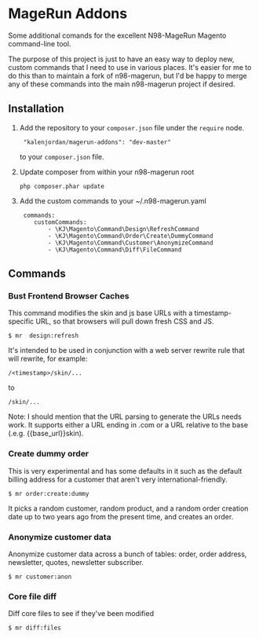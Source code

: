 MageRun Addons
==============

Some additional comands for the excellent N98-MageRun Magento command-line tool.

The purpose of this project is just to have an easy way to deploy new, custom
commands that I need to use in various places.  It's easier for me to do this
than to maintain a fork of n98-magerun, but I'd be happy to merge any of these
commands into the main n98-magerun project if desired.

Installation
------------
1. Add the repository to your `composer.json` file under the `require` node.

        "kalenjordan/magerun-addons": "dev-master"
    
    to your `composer.json` file.

2. Update composer from within your n98-magerun root

       php composer.phar update

3. Add the custom commands to your ~/.n98-magerun.yaml

        commands:
           customCommands:
               - \KJ\Magento\Command\Design\RefreshCommand
               - \KJ\Magento\Command\Order\Create\DummyCommand
               - \KJ\Magento\Command\Customer\AnonymizeCommand
               - \KJ\Magento\Command\Diff\FileCommand


Commands
--------

### Bust Frontend Browser Caches ###

This command modifies the skin and js base URLs with a timestamp-specific URL, so that browsers will pull 
down fresh CSS and JS.

    $ mr  design:refresh

It's intended to be used in conjunction with a web server rewrite rule that will rewrite, for example:
       
    /<timestamp>/skin/...
    
to

    /skin/...

Note: I should mention that the URL parsing to generate the URLs needs work.  It supports either a 
URL ending in .com or a URL relative to the base (.e.g. {{base_url}}skin).  

### Create dummy order ###

This is very experimental and has some defaults in it such as the default billing address for a customer
that aren't very international-friendly.

    $ mr order:create:dummy
    
It picks a random customer, random product, and a random order creation date up to two years ago from 
the present time, and creates an order.

### Anonymize customer data ###

Anonymize customer data across a bunch of tables: order, order address, newsletter, quotes,
newsletter subscriber.

    $ mr customer:anon

### Core file diff ###

Diff core files to see if they've been modified

    $ mr diff:files

